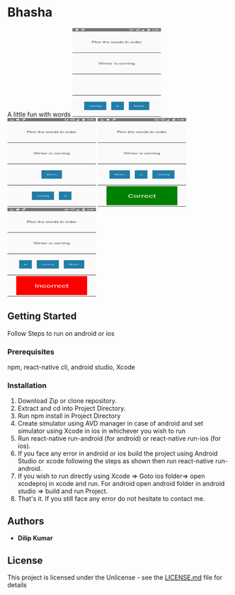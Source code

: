 # Bhasha
A little fun with words
<img src="/ScreenShots/Start.png"  width="200" height="200">
<img src="/ScreenShots/Onclick.png"  width="200" height="200">
<img src="/ScreenShots/Correct.png"  width="200" height="200">
<img src="/ScreenShots/Incorrect.png"  width="200" height="200">



## Getting Started

Follow Steps to run on android or ios

### Prerequisites

npm, react-native cli, android studio, Xcode

### Installation

1. Download Zip or clone repository.
2. Extract and cd into Project Directory.
3. Run npm install in Project Directory
4. Create simulator using AVD manager in case of android and set simulator using Xcode in ios in whichever you wish to run
5. Run react-native run-android (for android) or react-native run-ios (for ios).
6. If you face any error in android or ios build the project using Android Studio or xcode following the steps as shown then run react-native run-android.
7. If you wish to run directly using Xcode => Goto ios folder=> open xcodeproj in xcode and run. For android open android folder in android studio => build and run Project.
8. That's it. If you still face any error do not hesitate to contact me.

## Authors

- **Dilip Kumar**

## License

This project is licensed under the Unlicense - see the [LICENSE.md](LICENSE.md) file for details
